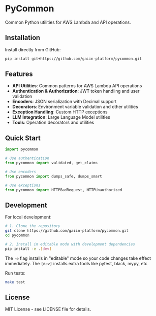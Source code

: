# PyCommon

Common Python utilities for AWS Lambda and API operations.

## Installation

Install directly from GitHub:

```bash
pip install git+https://github.com/gaiin-platform/pycommon.git
```

## Features

- **API Utilities**: Common patterns for AWS Lambda API operations
- **Authentication & Authorization**: JWT token handling and user validation
- **Encoders**: JSON serialization with Decimal support
- **Decorators**: Environment variable validation and other utilities
- **Exception Handling**: Custom HTTP exceptions
- **LLM Integration**: Large Language Model utilities
- **Tools**: Operation decorators and utilities

## Quick Start

```python
import pycommon

# Use authentication
from pycommon import validated, get_claims

# Use encoders
from pycommon import dumps_safe, dumps_smart

# Use exceptions
from pycommon import HTTPBadRequest, HTTPUnauthorized
```

## Development

For local development:

```bash
# 1. Clone the repository
git clone https://github.com/gaiin-platform/pycommon.git
cd pycommon

# 2. Install in editable mode with development dependencies
pip install -e .[dev]
```

The `-e` flag installs in "editable" mode so your code changes take effect immediately.
The `[dev]` installs extra tools like pytest, black, mypy, etc.

Run tests:

```bash
make test
```

## License

MIT License - see LICENSE file for details. 
